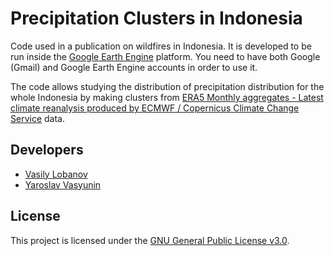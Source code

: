 # Precipitation Clusters in Indonesia

Code used in a publication on wildfires in Indonesia. It is developed to be run inside the [Google Earth Engine](https://earthengine.google.com/) platform. You need to have both Google (Gmail) and Google Earth Engine accounts in order to use it.

The code allows studying the distribution of precipitation distribution for the whole Indonesia by making clusters from [ERA5 Monthly aggregates - Latest climate reanalysis produced by ECMWF / Copernicus Climate Change Service](https://developers.google.com/earth-engine/datasets/catalog/ECMWF_ERA5_MONTHLY) data.

## Developers

  - [Vasily Lobanov](https://www.linkedin.com/in/vasyunin)
  - [Yaroslav Vasyunin](https://www.linkedin.com/in/lobanov-v/)

## License

This project is licensed under the [GNU General Public License v3.0](https://github.com/y-vasyunin/ee-idn-precip-clusters/blob/main/LICENSE).
